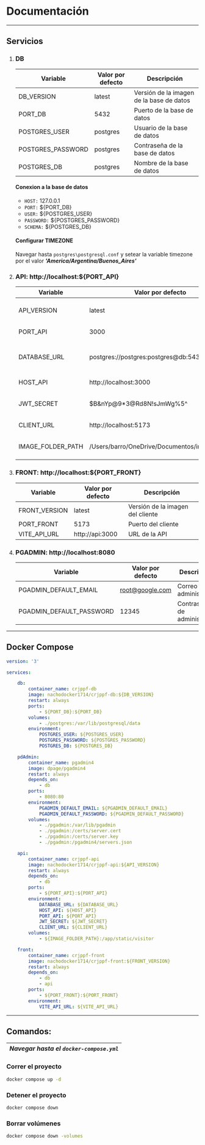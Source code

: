 # Documentación
---
## Servicios

1. ### DB

    | Variable | Valor por defecto | Descripción |
    | --- | --- | --- |
    | DB_VERSION | latest | Versión de la imagen de la base de datos |
    | PORT_DB | 5432 | Puerto de la base de datos |
    | POSTGRES_USER | postgres | Usuario de la base de datos |
    | POSTGRES_PASSWORD | postgres | Contraseña de la base de datos |
    | POSTGRES_DB | postgres | Nombre de la base de datos |

    #### Conexion a la base de datos

    - `HOST:` 127.0.0.1
    - `PORT:` ${PORT_DB}
    - `USER:` ${POSTGRES_USER}
    - `PASSWORD:` ${POSTGRES_PASSWORD}
    - `SCHEMA:` ${POSTGRES_DB}

    #### Configurar TIMEZONE

    Navegar hasta `postgres\postgresql.conf` y setear la variable timezone por el valor ***'America/Argentina/Buenos_Aires'***

2. ### API: http://localhost:${PORT_API}

    | Variable | Valor por defecto | Descripción |
    | --- | --- | --- |
    | API_VERSION | latest | Versión de la imagen de la API |
    | PORT_API | 3000 | Puerto de la API |
    | DATABASE_URL | postgres://postgres:postgres@db:5432/postgres | URL de conexión a la base de datos |
    | HOST_API | http://localhost:3000 | Host de la API |
    | JWT_SECRET | $B&nYp@9*3@Rd8N!sJmWg%5^ | Clave secreta para JWT |
    | CLIENT_URL | http://localhost:5173 | URL del cliente |
    | IMAGE_FOLDER_PATH | /Users/barro/OneDrive/Documentos/imagenes/ | Ruta de la carpeta de imágenes |

3. ### FRONT: http://localhost:${PORT_FRONT}

    | Variable | Valor por defecto | Descripción |
    | --- | --- | --- |
    | FRONT_VERSION | latest | Versión de la imagen del cliente |
    | PORT_FRONT | 5173 | Puerto del cliente |
    | VITE_API_URL | http://api:3000 | URL de la API |

4. ### PGADMIN: http://localhost:8080

    | Variable | Valor por defecto | Descripción |
    | --- | --- | --- |
    | PGADMIN_DEFAULT_EMAIL | root@google.com | Correo de administrador |
    | PGADMIN_DEFAULT_PASSWORD | 12345 | Contraseña de administrador |

---
## Docker Compose

```yaml
version: '3'

services:

    db:
        container_name: crjppf-db
        image: nachodocker1714/crjppf-db:${DB_VERSION}
        restart: always
        ports:
            - ${PORT_DB}:${PORT_DB}
        volumes:
            - ./postgres:/var/lib/postgresql/data
        environment:
            POSTGRES_USER: ${POSTGRES_USER}    
            POSTGRES_PASSWORD: ${POSTGRES_PASSWORD}            
            POSTGRES_DB: ${POSTGRES_DB}  

    pdAdmin:
        container_name: pgadmin4
        image: dpage/pgadmin4
        restart: always
        depends_on:
            - db
        ports:
            - 8080:80
        environment:
            PGADMIN_DEFAULT_EMAIL: ${PGADMIN_DEFAULT_EMAIL}
            PGADMIN_DEFAULT_PASSWORD: ${PGADMIN_DEFAULT_PASSWORD}
        volumes:
            - ./pgadmin:/var/lib/pgadmin
            - ./pgadmin:/certs/server.cert
            - ./pgadmin:/certs/server.key
            - ./pgadmin:/pgadmin4/servers.json

    api:
        container_name: crjppf-api
        image: nachodocker1714/crjppf-api:${API_VERSION}
        restart: always
        depends_on:
            - db
        ports:
            - ${PORT_API}:${PORT_API}
        environment:
            DATABASE_URL: ${DATABASE_URL}
            HOST_API: ${HOST_API}
            PORT_API: ${PORT_API}
            JWT_SECRET: ${JWT_SECRET}
            CLIENT_URL: ${CLIENT_URL}
        volumes:
            - ${IMAGE_FOLDER_PATH}:/app/static/visitor

    front:
        container_name: crjppf-front
        image: nachodocker1714/crjppf-front:${FRONT_VERSION}
        restart: always
        depends_on:
            - db
            - api
        ports:
            - ${PORT_FRONT}:${PORT_FRONT}
        environment:
            VITE_API_URL: ${VITE_API_URL}
```
---
## Comandos: 

|***Navegar hasta el `docker-compose.yml`***|
|-------------------------------------------|

### Correr el proyecto

```bash
docker compose up -d
```

### Detener el proyecto

```bash
docker compose down
```

### Borrar volúmenes

```bash
docker compose down -volumes
```

